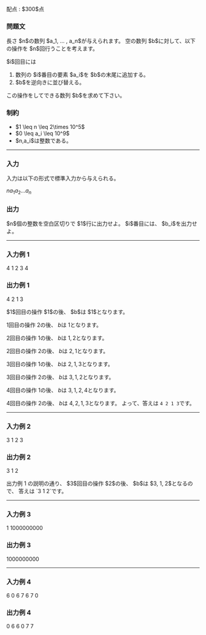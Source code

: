 
<div>

<span>

<span>

<p>
配点 : $300$点
</p>

<div>

<section>

### **問題文**

<p>
長さ $n$の数列 $a_1, ... , a_n$が与えられます。
空の数列 $b$に対して、以下の操作を $n$回行うことを考えます。
</p>

<p>
$i$回目には
</p>

<ol>

<li>
数列の $i$番目の要素 $a_i$を $b$の末尾に追加する。
</li>

<li>
$b$を逆向きに並び替える。
</li>

</ol>

<p>
この操作をしてできる数列 $b$を求めて下さい。
</p>

</section>

</div>

<div>

<section>

### **制約**

<ul>

<li>
$1 \leq n \leq 2\times 10^5$
</li>

<li>
$0 \leq a_i \leq 10^9$
</li>

<li>
$n,a_i$は整数である。
</li>

</ul>

</section>

</div>

---

<div>

<div>

<section>

### **入力**

<p>
入力は以下の形式で標準入力から与えられる。
</p>

<div>

$n$$a_1$$a_2$$...$$a_n$
</div>

</section>

</div>

<div>

<section>

### **出力**

<p>
$n$個の整数を空白区切りで $1$行に出力せよ。
$i$番目には、 $b_i$を出力せよ。
</p>

</section>

</div>

</div>

---

<div>

<section>

### **入力例 1**

<div>

4
1 2 3 4

</div>

</section>

</div>

<div>

<section>

### **出力例 1**

<div>

4 2 1 3

</div>

<p>
$1$回目の操作 $1$の後、 $b$は $1$となります。

$1$回目の操作 $2$の後、 $b$は $1$となります。

$2$回目の操作 $1$の後、 $b$は $1, 2$となります。

$2$回目の操作 $2$の後、 $b$は $2, 1$となります。

$3$回目の操作 $1$の後、 $b$は $2, 1, 3$となります。

$3$回目の操作 $2$の後、 $b$は $3, 1, 2$となります。

$4$回目の操作 $1$の後、 $b$は $3, 1, 2, 4$となります。

$4$回目の操作 $2$の後、 $b$は $4, 2, 1, 3$となります。
よって、答えは `4 2 1 3`です。
</p>

</section>

</div>

---

<div>

<section>

### **入力例 2**

<div>

3
1 2 3

</div>

</section>

</div>

<div>

<section>

### **出力例 2**

<div>

3 1 2

</div>

<p>
出力例 1 の説明の通り、 $3$回目の操作 $2$の後、 $b$は $3, 1, 2$となるので、
答えは `3 1 2`です。
</p>

</section>

</div>

---

<div>

<section>

### **入力例 3**

<div>

1
1000000000

</div>

</section>

</div>

<div>

<section>

### **出力例 3**

<div>

1000000000

</div>

</section>

</div>

---

<div>

<section>

### **入力例 4**

<div>

6
0 6 7 6 7 0

</div>

</section>

</div>

<div>

<section>

### **出力例 4**

<div>

0 6 6 0 7 7

</div>

</section>

</div>

</span>

</span>

</div>
